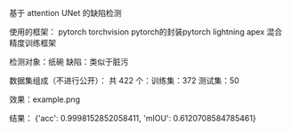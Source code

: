 基于 attention UNet 的缺陷检测

使用的框架：
pytorch 
torchvision
pytorch的封装pytorch lightning
apex 混合精度训练框架


检测对象：纸碗
缺陷：类似于脏污

数据集组成（不进行公开）：
共 422 个：训练集：372 测试集：50

效果：example.png

结果：
    {'acc': 0.9998152852058411,
    'mIOU': 0.6120708584785461}